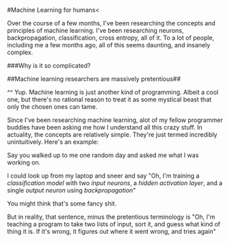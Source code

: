 
#Machine Learning for humans<

Over the course of a few months, I've been researching the concepts and principles of machine learning. I've been researching neurons, backpropagation, classification, cross entropy, all of it. To a lot of people, including me a few months ago, all of this seems daunting, and insanely complex.

###Why is it so complicated?

##Machine learning researchers are massively pretentious##

^^ Yup. Machine learning is just another kind of programming. Albeit a cool one, but there's no rational reason to treat it as some mystical beast that only the chosen ones can tame.

Since I've been researching machine learning, alot of my fellow programmer buddies have been asking me how I understand all this crazy stuff. In actuality, the concepts are relatively simple. They're just termed incredibly unintuitively. Here's an example:

Say you walked up to me one random day and asked me what I was working on.

I could look up from my laptop and sneer and say "Oh, I'm training a *classification model* with two *input neurons*, a *hidden activation layer*, and a single *output neuron* using *backpropagation*"

You might think that's some fancy shit.

But in reality, that sentence, minus the pretentious terminology is "Oh, I'm teaching a program to take two lists of input, sort it, and guess what kind of thing it is. If it's wrong, it figures out where it went wrong, and tries again"
